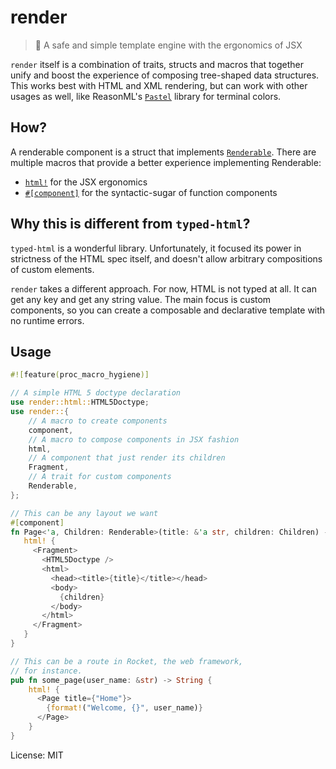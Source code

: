 # render

> 🔏 A safe and simple template engine with the ergonomics of JSX

`render` itself is a combination of traits, structs and macros that together unify and
boost the experience of composing tree-shaped data structures. This works best with HTML and
XML rendering, but can work with other usages as well, like ReasonML's [`Pastel`](https://reason-native.com/docs/pastel/) library for terminal colors.

## How?

A renderable component is a struct that implements [`Renderable`](./trait.Renderable.html). There
are multiple macros that provide a better experience implementing Renderable:

* [`html!`](../render_macros/macro.html.html) for the JSX ergonomics
* [`#[component]`](../render_macros/attr.component.html) for the syntactic-sugar of function components

## Why this is different from `typed-html`?

`typed-html` is a wonderful library. Unfortunately, it focused its power in strictness of the HTML spec itself, and doesn't allow arbitrary compositions of custom elements.

`render` takes a different approach. For now, HTML is not typed at all. It can get any key and get any string value. The main focus is custom components, so you can create a composable and declarative template with no runtime errors.

## Usage

```rust
#![feature(proc_macro_hygiene)]

// A simple HTML 5 doctype declaration
use render::html::HTML5Doctype;
use render::{
    // A macro to create components
    component,
    // A macro to compose components in JSX fashion
    html,
    // A component that just render its children
    Fragment,
    // A trait for custom components
    Renderable,
};

// This can be any layout we want
#[component]
fn Page<'a, Children: Renderable>(title: &'a str, children: Children) -> String {
   html! {
     <Fragment>
       <HTML5Doctype />
       <html>
         <head><title>{title}</title></head>
         <body>
           {children}
         </body>
       </html>
     </Fragment>
   }
}

// This can be a route in Rocket, the web framework,
// for instance.
pub fn some_page(user_name: &str) -> String {
    html! {
      <Page title={"Home"}>
        {format!("Welcome, {}", user_name)}
      </Page>
    }
}

```

License: MIT
